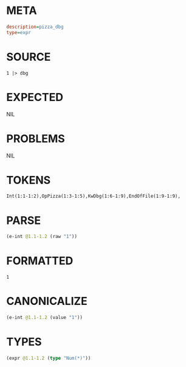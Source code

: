 # META
~~~ini
description=pizza_dbg
type=expr
~~~
# SOURCE
~~~roc
1 |> dbg
~~~
# EXPECTED
NIL
# PROBLEMS
NIL
# TOKENS
~~~zig
Int(1:1-1:2),OpPizza(1:3-1:5),KwDbg(1:6-1:9),EndOfFile(1:9-1:9),
~~~
# PARSE
~~~clojure
(e-int @1.1-1.2 (raw "1"))
~~~
# FORMATTED
~~~roc
1
~~~
# CANONICALIZE
~~~clojure
(e-int @1.1-1.2 (value "1"))
~~~
# TYPES
~~~clojure
(expr @1.1-1.2 (type "Num(*)"))
~~~
